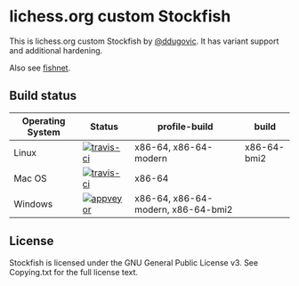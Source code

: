 lichess.org custom Stockfish
============================

This is lichess.org custom Stockfish by
[@ddugovic](https://github.com/ddugovic/Stockfish).
It has variant support and additional hardening.

Also see [fishnet](https://github.com/niklasf/fishnet).

Build status
------------

Operating System | Status | profile-build | build
--- | --- | --- | ---
Linux | [![travis-ci](https://travis-ci.org/niklasf/Stockfish.svg?branch=fishnet)](https://travis-ci.org/niklasf/Stockfish) | x86-64, x86-64-modern | x86-64-bmi2
Mac OS | [![travis-ci](https://travis-ci.org/niklasf/Stockfish.svg?branch=fishnet)](https://travis-ci.org/niklasf/Stockfish) | x86-64 |
Windows | [![appveyor](https://ci.appveyor.com/api/projects/status/ya04m2f5k830wl91/branch/fishnet?svg=true)](https://ci.appveyor.com/project/niklasf/stockfish) | x86-64, x86-64-modern, x86-64-bmi2 |

License
-------

Stockfish is licensed under the GNU General Public License v3. See Copying.txt
for the full license text.
